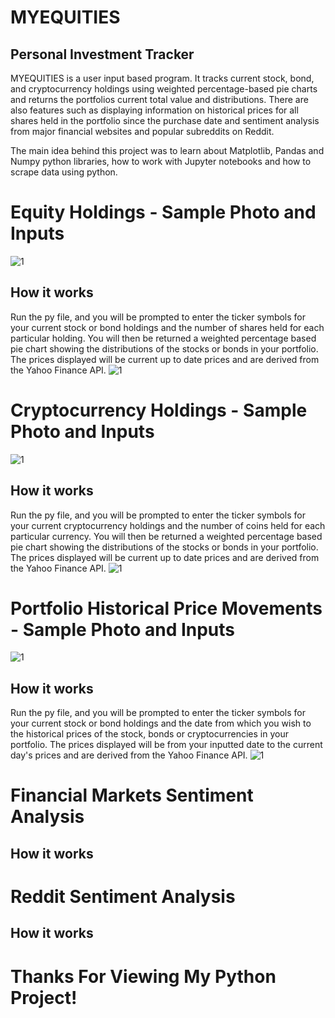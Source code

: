 # MYEQUITIES

## Personal Investment Tracker
MYEQUITIES is a user input based program. It tracks current stock, bond, and cryptocurrency holdings using weighted percentage-based pie charts and returns the portfolios current total value and distributions.
There are also features such as displaying information on historical prices for all shares held in the portfolio since the purchase date and sentiment analysis from major financial websites and popular subreddits on Reddit. 

The main idea behind this project was to learn about Matplotlib, Pandas and Numpy python libraries, how to work with Jupyter notebooks and how to scrape data using python. 

# Equity Holdings - Sample Photo and Inputs
![1](https://user-images.githubusercontent.com/57751792/107904744-866b3700-6fb1-11eb-8dd0-a202f04d872d.jpg)
## How it works 
Run the py file, and you will be prompted to enter the ticker symbols for your current stock or bond holdings and the number of shares held for each particular holding. You will then be returned a weighted percentage based pie chart showing the distributions of the stocks or bonds in your portfolio. The prices displayed will be current up to date prices and are derived from the Yahoo Finance API. 
![1](https://user-images.githubusercontent.com/57751792/107906766-d0a2e700-6fb6-11eb-8ec1-1856decb740f.JPG)

# Cryptocurrency Holdings - Sample Photo and Inputs
![1](https://user-images.githubusercontent.com/57751792/107904757-93882600-6fb1-11eb-92dd-39c224e2983b.jpg)
## How it works 
Run the py file, and you will be prompted to enter the ticker symbols for your current cryptocurrency holdings and the number of coins held for each particular currency. You will then be returned a weighted percentage based pie chart showing the distributions of the stocks or bonds in your portfolio. The prices displayed will be current up to date prices and are derived from the Yahoo Finance API. 
![1](https://user-images.githubusercontent.com/57751792/107906783-def10300-6fb6-11eb-92cd-aab03263668c.JPG)

# Portfolio Historical Price Movements - Sample Photo and Inputs
![1](https://user-images.githubusercontent.com/57751792/107904782-a3076f00-6fb1-11eb-870c-f6d4bee71a30.jpg)
## How it works 
Run the py file, and you will be prompted to enter the ticker symbols for your current stock or bond holdings and the date from which you wish to the historical prices of the stock, bonds or cryptocurrencies in your portfolio. The prices displayed will be from your inputted date to the current day's prices and are derived from the Yahoo Finance API. 
![1](https://user-images.githubusercontent.com/57751792/107906803-eca68880-6fb6-11eb-8f96-55ccaf2a8552.JPG)

# Financial Markets Sentiment Analysis
## How it works 

# Reddit Sentiment Analysis
## How it works 

# Thanks For Viewing My Python Project!
